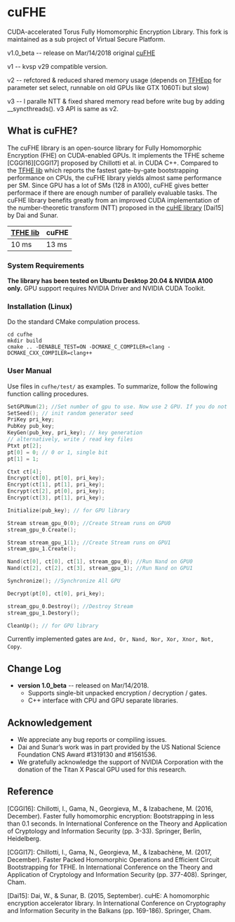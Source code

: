 # cuFHE
CUDA-accelerated Torus Fully Homomorphic Encryption Library. This fork is maintained as a sub project of Virtual Secure Platform.

v1.0_beta -- release on Mar/14/2018 original [cuFHE](https://github.com/vernamlab/cuFHE)

v1 -- kvsp v29 compatible version.

v2 -- refctored & reduced shared memory usage (depends on [TFHEpp](https://github.com/virtualsecureplatform/TFHEpp) for parameter set select, runnable on old GPUs like GTX 1060Ti but slow)

v3 -- l paralle NTT & fixed shared memory read before write bug by adding __syncthreads(). v3 API is same as v2.

## What is cuFHE?
The cuFHE library is an open-source library for Fully Homomorphic Encryption (FHE) on CUDA-enabled GPUs. It implements the TFHE scheme [CGGI16][CGGI17] proposed by Chillotti et al. in CUDA C++. Compared to the [TFHE lib](https://github.com/tfhe/tfhe) which reports the fastest gate-by-gate bootstrapping performance on CPUs, the cuFHE library yields almost same performance per SM. Since GPU has a lot of SMs (128 in A100), cuFHE gives better performace if there are enough number of parallely evaluable tasks. The cuFHE library benefits greatly from an improved CUDA implementation of the number-theoretic transform (NTT) proposed in the [cuHE library](https://github.com/vernamlab/cuHE) [Dai15] by Dai and Sunar.

| [TFHE lib](https://github.com/tfhe/tfhe) | cuFHE |
|---|---|
| 10 ms | 13 ms |

### System Requirements
**The library has been tested on Ubuntu Desktop 20.04 & NVIDIA A100 only.**
GPU support requires NVIDIA Driver and NVIDIA CUDA Toolkit.

### Installation (Linux)
Do the standard CMake compulation process.
```
cd cufhe
mkdir build
cmake .. -DENABLE_TEST=ON -DCMAKE_C_COMPILER=clang -DCMAKE_CXX_COMPILER=clang++
```

### User Manual
Use files in `cufhe/test/` as examples. To summarize, follow the following function calling procedures.
```c++
SetGPUNum(2); //Set number of gpu to use. Now use 2 GPU. If you do not specify GPU number, use only 1 GPU.
SetSeed(); // init random generator seed
PriKey pri_key;
PubKey pub_key;
KeyGen(pub_key, pri_key); // key generation
// alternatively, write / read key files
Ptxt pt[2];
pt[0] = 0; // 0 or 1, single bit
pt[1] = 1;

Ctxt ct[4];
Encrypt(ct[0], pt[0], pri_key);
Encrypt(ct[1], pt[1], pri_key);
Encrypt(ct[2], pt[0], pri_key);
Encrypt(ct[3], pt[1], pri_key);

Initialize(pub_key); // for GPU library

Stream stream_gpu_0(0); //Create Stream runs on GPU0
stream_gpu_0.Create();

Stream stream_gpu_1(1); //Create Stream runs on GPU1
stream_gpu_1.Create();

Nand(ct[0], ct[0], ct[1], stream_gpu_0); //Run Nand on GPU0
Nand(ct[2], ct[2], ct[3], stream_gpu_1); //Run Nand on GPU1

Synchronize(); //Synchronize All GPU

Decrypt(pt[0], ct[0], pri_key);

stream_gpu_0.Destroy(); //Destroy Stream
stream_gpu_1.Destory(); 

CleanUp(); // for GPU library
```

Currently implemented gates are `And, Or, Nand, Nor, Xor, Xnor, Not, Copy`.

## Change Log
- **version 1.0_beta** -- released on Mar/14/2018.
  - Supports single-bit unpacked encryption / decryption / gates.
  - C++ interface with CPU and GPU separate libraries.

## Acknowledgement
- We appreciate any bug reports or compiling issues.
- Dai and Sunar’s work was in part provided by the US National Science Foundation CNS Award #1319130 and #1561536.
- We gratefully acknowledge the support of NVIDIA Corporation with the donation of the Titan X Pascal GPU used for this research.

## Reference
[CGGI16]: Chillotti, I., Gama, N., Georgieva, M., & Izabachene, M. (2016, December). Faster fully homomorphic encryption: Bootstrapping in less than 0.1 seconds. In International Conference on the Theory and Application of Cryptology and Information Security (pp. 3-33). Springer, Berlin, Heidelberg.

[CGGI17]: Chillotti, I., Gama, N., Georgieva, M., & Izabachène, M. (2017, December). Faster Packed Homomorphic Operations and Efficient Circuit Bootstrapping for TFHE. In International Conference on the Theory and Application of Cryptology and Information Security (pp. 377-408). Springer, Cham.

[Dai15]: Dai, W., & Sunar, B. (2015, September). cuHE: A homomorphic encryption accelerator library. In International Conference on Cryptography and Information Security in the Balkans (pp. 169-186). Springer, Cham.

